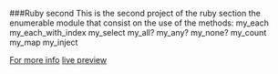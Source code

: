 ###Ruby second
This is the second project of the ruby section the enumerable module that consist on the use of the methods:
my_each
my_each_with_index
my_select
my_all?
my_any?
my_none?
my_count
my_map
my_inject

[For more info](https://www.theodinproject.com/courses/ruby-programming/lessons/advanced-building-blocks)
[live preview](https://github.com/lhscar56/ruby-second/blob/enumerable/enumerable.rb)
